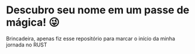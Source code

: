 # Descubro seu nome em um passe de mágica! 😜
Brincadeira, apenas fiz esse repositório para marcar o início da minha jornada no RUST